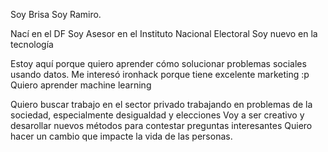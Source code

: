 Soy Brisa Soy Ramiro. 

Nací en el DF
Soy Asesor en el Instituto Nacional Electoral
Soy nuevo en la tecnología

Estoy aquí porque quiero aprender cómo solucionar problemas sociales usando datos.
Me interesó ironhack porque tiene excelente marketing :p
Quiero aprender machine learning

Quiero buscar trabajo en el sector privado trabajando en problemas de la sociedad, especialmente desigualdad y elecciones
Voy a ser creativo y desarollar nuevos métodos para contestar preguntas interesantes
Quiero hacer un cambio que impacte la vida de las personas. 

